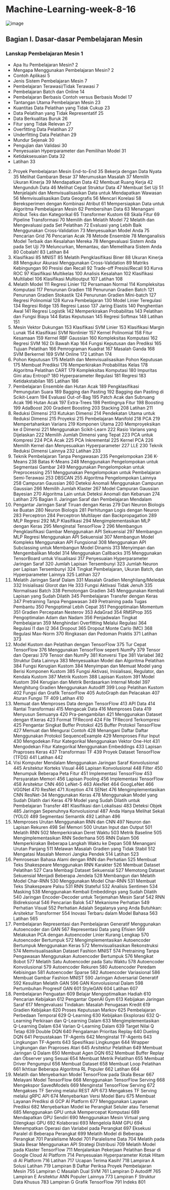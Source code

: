 # Machine-Learning-week-8-16
![image](https://github.com/user-attachments/assets/398e1712-2730-4525-97c9-7a30bf2fda22)
## Bagian I. Dasar-dasar Pembelajaran Mesin		
### Lanskap Pembelajaran Mesin	1
  - Apa Itu Pembelajaran Mesin?	2
  - Mengapa Menggunakan Pembelajaran Mesin?	2
  - Contoh Aplikasi	5
  - Jenis Sistem Pembelajaran Mesin	7
  - Pembelajaran Terawasi/Tidak Terawasi	7
  - Pembelajaran Batch dan Online	14
  - Pembelajaran Berbasis Contoh versus Berbasis Model	17
  - Tantangan Utama Pembelajaran Mesin	23
  - Kuantitas Data Pelatihan yang Tidak Cukup	23
  - Data Pelatihan yang Tidak Representatif	25
  - Data Berkualitas Buruk	26
  - Fitur yang Tidak Relevan	27
  - Overfitting Data Pelatihan	27
  - Underfitting Data Pelatihan	29
  - Mundur Sejenak	30
  - Pengujian dan Validasi	30
  - Penyesuaian Hyperparameter dan Pemilihan Model	31
  - Ketidaksesuaian Data	32
  - Latihan	33
2.	Proyek Pembelajaran Mesin End-to-End	35
Bekerja dengan Data Nyata	35
Melihat Gambaran Besar	37
Merumuskan Masalah	37
Memilih Ukuran Kinerja	39
Mendapatkan Data	42
Membuat Ruang Kerja	42
Mengunduh Data	46
Melihat Cepat Struktur Data	47
Membuat Set Uji	51
Menjelajahi dan Memvisualisasikan Data untuk Mendapatkan Wawasan	56
Memvisualisasikan Data Geografis	56
Mencari Korelasi	58
Bereksperimen dengan Kombinasi Atribut	61
Mempersiapkan Data untuk Algoritma Pembelajaran Mesin	62
Pembersihan Data	63
Menangani Atribut Teks dan Kategorikal	65
Transformer Kustom	68
Skala Fitur	69
Pipeline Transformasi	70
Memilih dan Melatih Model	72
Melatih dan Mengevaluasi pada Set Pelatihan	72
Evaluasi yang Lebih Baik Menggunakan Cross-Validation	73
Menyesuaikan Model Anda	75
Pencarian Grid	76
Pencarian Acak	78
Metode Ensemble	78
Menganalisis Model Terbaik dan Kesalahan Mereka	78
Mengevaluasi Sistem Anda pada Set Uji	79
Meluncurkan, Memantau, dan Memelihara Sistem Anda	80
Cobalah!	83
Latihan	84
3.	Klasifikasi	85
MNIST	85
Melatih Pengklasifikasi Biner	88
Ukuran Kinerja	88
Mengukur Akurasi Menggunakan Cross-Validation	89
Matriks Kebingungan	90
Presisi dan Recall	92
Trade-off Presisi/Recall	93
Kurva ROC	97
Klasifikasi Multikelas	100
Analisis Kesalahan	102
Klasifikasi Multilabel	106
Klasifikasi Multioutput	107
Latihan	108
4.	Melatih Model	111
Regresi Linier	112
Persamaan Normal	114
Kompleksitas Komputasi	117
Penurunan Gradien	118
Penurunan Gradien Batch	121
Penurunan Gradien Stokastik	124
Penurunan Gradien Mini-batch	127
Regresi Polinomial	128
Kurva Pembelajaran	130
Model Linier Teregulasi	134
Regresi Ridge	135
Regresi Lasso	137
Jaring Elastis	140
Penghentian Awal	141
Regresi Logistik	142
Memperkirakan Probabilitas	143
Pelatihan dan Fungsi Biaya	144
Batas Keputusan	145
Regresi Softmax	148
Latihan	151
5.	Mesin Vektor Dukungan	153
Klasifikasi SVM Linier	153
Klasifikasi Margin Lunak	154
Klasifikasi SVM Nonlinier	157
Kernel Polinomial	158
Fitur Kesamaan	159
Kernel RBF Gaussian	160
Kompleksitas Komputasi	162
Regresi SVM	162
Di Bawah Kap	164
Fungsi Keputusan dan Prediksi	165
Tujuan Pelatihan	166
Pemrograman Kuadrat	167
Masalah Ganda	168
SVM Berkernel	169
SVM Online	172
Latihan	174
6.	Pohon Keputusan	175
Melatih dan Memvisualisasikan Pohon Keputusan	175
Membuat Prediksi	176
Memperkirakan Probabilitas Kelas	178
Algoritma Pelatihan CART	179
Kompleksitas Komputasi	180
Impuritas Gini atau Entropi?	180
Hyperparameter Regulasi	181
Regresi	183
Ketidakstabilan	185
Latihan	186
7.	Pembelajaran Ensemble dan Hutan Acak	189
Pengklasifikasi Pemungutan Suara	189
Bagging dan Pasting	192
Bagging dan Pasting di Scikit-Learn	194
Evaluasi Out-of-Bag	195
Patch Acak dan Subruang Acak	196
Hutan Acak	197
Extra-Trees	198
Pentingnya Fitur	198
Boosting	199
AdaBoost	200
Gradient Boosting	203
Stacking	208
Latihan	211
8.	Reduksi Dimensi	213
Kutukan Dimensi	214
Pendekatan Utama untuk Reduksi Dimensi	215
Proyeksi	215
Pembelajaran Manifold	218
PCA	219
Mempertahankan Varians	219
Komponen Utama	220
Memproyeksikan ke d Dimensi	221
Menggunakan Scikit-Learn	222
Rasio Varians yang Dijelaskan	222
Memilih Jumlah Dimensi yang Tepat	223
PCA untuk Kompresi	224
PCA Acak	225
PCA Inkremental	225
Kernel PCA	226
Memilih Kernel dan Menyesuaikan Hyperparameter	227
LLE	230
Teknik Reduksi Dimensi Lainnya	232
Latihan	233
9.	Teknik Pembelajaran Tanpa Pengawasan	235
Pengelompokan	236
K-Means	238
Batas K-Means	248
Menggunakan Pengelompokan untuk Segmentasi Gambar	249
Menggunakan Pengelompokan untuk Preprocessing	251
Menggunakan Pengelompokan untuk Pembelajaran Semi-Terawasi	253
DBSCAN	255
Algoritma Pengelompokan Lainnya	258
Campuran Gaussian	260
Deteksi Anomali Menggunakan Campuran Gaussian	266
Memilih Jumlah Klaster	267
Model Campuran Gaussian Bayesian	270
Algoritma Lain untuk Deteksi Anomali dan Kebaruan	274
Latihan	275
Bagian II. Jaringan Saraf dan Pembelajaran Mendalam		
10.	Pengantar Jaringan Saraf Tiruan dengan Keras	279
Dari Neuron Biologis ke Buatan	280
Neuron Biologis	281
Perhitungan Logis dengan Neuron	283
Perceptron	284
Perceptron Multilayer dan Backpropagation	289
MLP Regresi	292
MLP Klasifikasi	294
Mengimplementasikan MLP dengan Keras	295
Menginstal TensorFlow 2	296
Membangun Pengklasifikasi Gambar Menggunakan API Sekuensial	297
Membangun MLP Regresi Menggunakan API Sekuensial	307
Membangun Model Kompleks Menggunakan API Fungsional	308
Menggunakan API Subclassing untuk Membangun Model Dinamis	313
Menyimpan dan Mengembalikan Model	314
Menggunakan Callbacks	315
Menggunakan TensorBoard untuk Visualisasi	317
Penyesuaian Hyperparameter Jaringan Saraf	320
Jumlah Lapisan Tersembunyi	323
Jumlah Neuron per Lapisan Tersembunyi	324
Tingkat Pembelajaran, Ukuran Batch, dan Hyperparameter Lainnya	325
Latihan	327
11.	Melatih Jaringan Saraf Dalam	331
Masalah Gradien Menghilang/Meledak	332
Inisialisasi Glorot dan He	333
Fungsi Aktivasi Tidak Jenuh	335
Normalisasi Batch	338
Pemotongan Gradien	345
Menggunakan Kembali Lapisan yang Sudah Dilatih	345
Pembelajaran Transfer dengan Keras	347
Pretraining Tanpa Pengawasan	349
Pretraining pada Tugas Pembantu	350
Pengoptimal Lebih Cepat	351
Pengoptimalan Momentum	351
Gradien Percepatan Nesterov	353
AdaGrad	354
RMSProp	355
Pengoptimalan Adam dan Nadam	356
Penjadwalan Tingkat Pembelajaran	359
Menghindari Overfitting Melalui Regulasi	364
Regulasi l1 dan l2	364
Dropout	365
Dropout Monte Carlo (MC)	368
Regulasi Max-Norm	370
Ringkasan dan Pedoman Praktis	371
Latihan	373
12.	Model Kustom dan Pelatihan dengan TensorFlow	375
Tur Cepat TensorFlow	376
Menggunakan TensorFlow seperti NumPy	379
Tensor dan Operasi	379
Tensor dan NumPy	381
Konversi Tipe	381
Variabel	382
Struktur Data Lainnya	383
Menyesuaikan Model dan Algoritma Pelatihan	384
Fungsi Kerugian Kustom	384
Menyimpan dan Memuat Model yang Berisi Komponen Kustom	385
Fungsi Aktivasi, Inisialisasi, Regulator, dan Kendala Kustom	387
Metrik Kustom	388
Lapisan Kustom	391
Model Kustom	394
Kerugian dan Metrik Berdasarkan Internal Model	397
Menghitung Gradien Menggunakan Autodiff	399
Loop Pelatihan Kustom	402
Fungsi dan Grafik TensorFlow	405
AutoGraph dan Pelacakan	407
Aturan Fungsi TF	409
Latihan	410
13.	Memuat dan Memproses Data dengan TensorFlow	413
API Data	414
Rantai Transformasi	415
Mengacak Data	416
Memproses Data	419
Menyusun Semuanya	420
Pra-pengambilan	421
Menggunakan Dataset dengan tf.keras	423
Format TFRecord	424
File TFRecord Terkompresi	425
Pengantar Singkat Buffer Protokol	425
Buffer Protokol TensorFlow	427
Memuat dan Mengurai Contoh	428
Menangani Daftar Daftar Menggunakan Protokol SequenceExample	429
Memproses Fitur Input	430
Mengodekan Fitur Kategorikal Menggunakan Vektor One-Hot	431
Mengodekan Fitur Kategorikal Menggunakan Embeddings	433
Lapisan Praproses Keras	437
Transformasi TF	439
Proyek Dataset TensorFlow (TFDS)	441
Latihan	442
14.	Visi Komputer Mendalam Menggunakan Jaringan Saraf Konvolusional	445
Arsitektur Korteks Visual	446
Lapisan Konvolusional	448
Filter	450
Menumpuk Beberapa Peta Fitur	451
Implementasi TensorFlow	453
Persyaratan Memori	456
Lapisan Pooling	456
Implementasi TensorFlow	458
Arsitektur CNN	460
LeNet-5	463
AlexNet	464
GoogLeNet	466
VGGNet	470
ResNet	471
Xception	474
SENet	476
Mengimplementasikan CNN ResNet-34 Menggunakan Keras	478
Menggunakan Model yang Sudah Dilatih dari Keras	479
Model yang Sudah Dilatih untuk Pembelajaran Transfer	481
Klasifikasi dan Lokalisasi	483
Deteksi Objek	485
Jaringan Sepenuhnya Konvolusional	487
Anda Hanya Melihat Sekali (YOLO)	489
Segmentasi Semantik	492
Latihan	496
15.	Memproses Urutan Menggunakan RNN dan CNN	497
Neuron dan Lapisan Rekuren	498
Sel Memori	500
Urutan Input dan Output	501
Melatih RNN	502
Memperkirakan Deret Waktu	503
Metrik Baseline	505
Mengimplementasikan RNN Sederhana	505
RNN Dalam	506
Memperkirakan Beberapa Langkah Waktu ke Depan	508
Menangani Urutan Panjang	511
Melawan Masalah Gradien yang Tidak Stabil	512
Mengatasi Masalah Memori Jangka Pendek	514
Latihan	523
16.	Pemrosesan Bahasa Alami dengan RNN dan Perhatian	525
Membuat Teks Shakespeare Menggunakan RNN Karakter	526
Membuat Dataset Pelatihan	527
Cara Membagi Dataset Sekuensial	527
Memotong Dataset Sekuensial Menjadi Beberapa Jendela	528
Membangun dan Melatih Model Char-RNN	530
Menggunakan Model Char-RNN	531
Membuat Teks Shakespeare Palsu	531
RNN Stateful	532
Analisis Sentimen	534
Masking	538
Menggunakan Kembali Embeddings yang Sudah Dilatih	540
Jaringan Encoder-Decoder untuk Terjemahan Mesin Saraf	542
RNN Bidireksional	546
Pencarian Balok	547
Mekanisme Perhatian	549
Perhatian Visual	552
Perhatian Adalah Segalanya yang Anda Butuhkan: Arsitektur Transformer	554
Inovasi Terbaru dalam Model Bahasa	563
Latihan	565
17.	Pembelajaran Representasi dan Pembelajaran Generatif Menggunakan Autoencoder dan GAN	567
Representasi Data yang Efisien	569
Melakukan PCA dengan Autoencoder Linier Kurang Lengkap	570
Autoencoder Bertumpuk	572
Mengimplementasikan Autoencoder Bertumpuk Menggunakan Keras	572
Memvisualisasikan Rekonstruksi	574
Memvisualisasikan Dataset Fashion MNIST	574
Pretraining Tanpa Pengawasan Menggunakan Autoencoder Bertumpuk	576
Mengikat Bobot	577
Melatih Satu Autoencoder pada Satu Waktu	578
Autoencoder Konvolusional	579
Autoencoder Rekuren	580
Autoencoder Peredam Kebisingan	581
Autoencoder Sparse	582
Autoencoder Variasional	586
Membuat Gambar Fashion MNIST	590
Jaringan Adversarial Generatif	592
Kesulitan Melatih GAN	596
GAN Konvolusional Dalam	598
Pertumbuhan Progresif GAN	601
StyleGAN	604
Latihan	607
18.	Pembelajaran Penguatan	609
Belajar Mengoptimalkan Hadiah	610
Pencarian Kebijakan	612
Pengantar OpenAI Gym	613
Kebijakan Jaringan Saraf	617
Mengevaluasi Tindakan: Masalah Penugasan Kredit	619
Gradien Kebijakan	620
Proses Keputusan Markov	625
Pembelajaran Perbedaan Temporal	629
Q-Learning	630
Kebijakan Eksplorasi	632
Q-Learning Perkiraan dan Q-Learning Dalam	633
Mengimplementasikan Q-Learning Dalam	634
Varian Q-Learning Dalam	639
Target Nilai Q Tetap	639
Double DQN	640
Pengalaman Prioritas Replay	640
Dueling DQN	641
Perpustakaan TF-Agents	642
Menginstal TF-Agents	643
Lingkungan TF-Agents	643
Spesifikasi Lingkungan	644
Wrapper Lingkungan dan Praproses Atari	645
Arsitektur Pelatihan	649
Membuat Jaringan Q Dalam	650
Membuat Agen DQN	652
Membuat Buffer Replay dan Observer yang Sesuai	654
Membuat Metrik Pelatihan	655
Membuat Driver Pengumpul	656
Membuat Dataset	658
Membuat Loop Pelatihan	661
Ikhtisar Beberapa Algoritma RL Populer	662
Latihan	664
19.	Melatih dan Menyebarkan Model TensorFlow pada Skala Besar	667
Melayani Model TensorFlow	668
Menggunakan TensorFlow Serving	668
Mengekspor SavedModels	669
Menginstal TensorFlow Serving	672
Mengakses TF Serving melalui REST API	673
Mengakses TF Serving melalui gRPC API	674
Menyebarkan Versi Model Baru	675
Membuat Layanan Prediksi di GCP AI Platform	677
Menggunakan Layanan Prediksi	682
Menyebarkan Model ke Perangkat Seluler atau Tersemat	685
Menggunakan GPU untuk Mempercepat Komputasi	689
Mendapatkan GPU Sendiri	690
Menggunakan Mesin Virtual yang Dilengkapi GPU	692
Kolaborasi	693
Mengelola RAM GPU	694
Menempatkan Operasi dan Variabel pada Perangkat	697
Eksekusi Paralel di Beberapa Perangkat	699
Melatih Model di Beberapa Perangkat	701
Paralelisme Model	701
Paralelisme Data	704
Melatih pada Skala Besar Menggunakan API Strategi Distribusi	709
Melatih Model pada Klaster TensorFlow	711
Menjalankan Pekerjaan Pelatihan Besar di Google Cloud AI Platform	714
Penyesuaian Hyperparameter Kotak Hitam di AI Platform	716
Latihan	717
Ucapan Terima Kasih!		718
Lampiran A	Solusi Latihan	719
Lampiran B	Daftar Periksa Proyek Pembelajaran Mesin	755
Lampiran C	Masalah Dual SVM	761
Lampiran D	Autodiff	765
Lampiran E	Arsitektur ANN Populer Lainnya	773
Lampiran F	Struktur Data Khusus	783
Lampiran G	Grafik TensorFlow	791
Indeks		801
